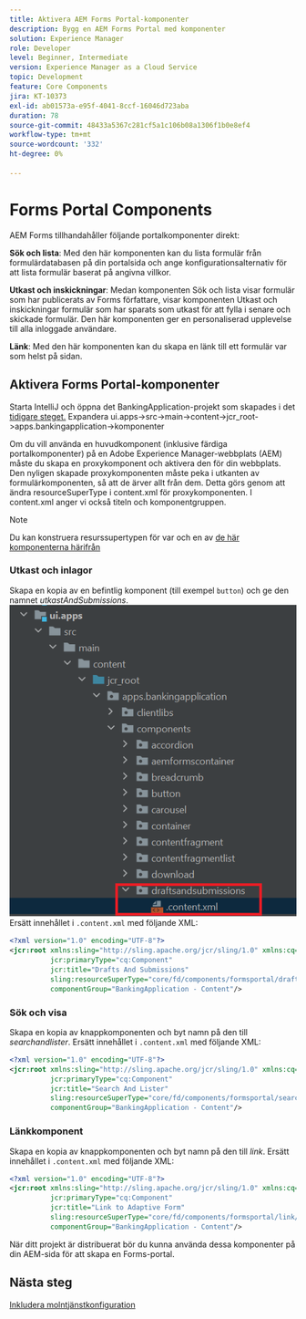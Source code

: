 ```yaml
---
title: Aktivera AEM Forms Portal-komponenter
description: Bygg en AEM Forms Portal med komponenter
solution: Experience Manager
role: Developer
level: Beginner, Intermediate
version: Experience Manager as a Cloud Service
topic: Development
feature: Core Components
jira: KT-10373
exl-id: ab01573a-e95f-4041-8ccf-16046d723aba
duration: 78
source-git-commit: 48433a5367c281cf5a1c106b08a1306f1b0e8ef4
workflow-type: tm+mt
source-wordcount: '332'
ht-degree: 0%

---
```


# Forms Portal Components

AEM Forms tillhandahåller följande portalkomponenter direkt:

**Sök och lista**: Med den här komponenten kan du lista formulär från formulärdatabasen på din portalsida och ange konfigurationsalternativ för att lista formulär baserat på angivna villkor.

**Utkast och inskickningar**: Medan komponenten Sök och lista visar formulär som har publicerats av Forms författare, visar komponenten Utkast och inskickningar formulär som har sparats som utkast för att fylla i senare och skickade formulär. Den här komponenten ger en personaliserad upplevelse till alla inloggade användare.

**Länk**: Med den här komponenten kan du skapa en länk till ett formulär var som helst på sidan.

## Aktivera Forms Portal-komponenter

Starta IntelliJ och öppna det BankingApplication-projekt som skapades i det [tidigare steget.](./getting-started.md) Expandera ui.apps->src->main->content->jcr_root->apps.bankingapplication->komponenter

Om du vill använda en huvudkomponent (inklusive färdiga portalkomponenter) på en Adobe Experience Manager-webbplats (AEM) måste du skapa en proxykomponent och aktivera den för din webbplats.
Den nyligen skapade proxykomponenten måste peka i utkanten av formulärkomponenten, så att de ärver allt från dem. Detta görs genom att ändra resourceSuperType i content.xml för proxykomponenten. I content.xml anger vi också titeln och komponentgruppen.
>[!NOTE]
>
> Du kan konstruera resurssupertypen för var och en av [de här komponenterna härifrån](https://github.com/adobe/aem-core-forms-components/tree/master/ui.apps/src/main/content/jcr_root/apps/core/fd/components/formsportal)


### Utkast och inlagor

Skapa en kopia av en befintlig komponent (till exempel `button`) och ge den namnet _utkastAndSubmissions_.
![utkast och inskickat](assets/forms-portal-components2.png)
Ersätt innehållet i `.content.xml` med följande XML:

```xml
<?xml version="1.0" encoding="UTF-8"?>
<jcr:root xmlns:sling="http://sling.apache.org/jcr/sling/1.0" xmlns:cq="http://www.day.com/jcr/cq/1.0" xmlns:jcr="http://www.jcp.org/jcr/1.0"
          jcr:primaryType="cq:Component"
          jcr:title="Drafts And Submissions"
          sling:resourceSuperType="core/fd/components/formsportal/draftsandsubmissions/v1/draftsandsubmissions"
          componentGroup="BankingApplication - Content"/>
```

### Sök och visa

Skapa en kopia av knappkomponenten och byt namn på den till _searchandlister_.
Ersätt innehållet i `.content.xml` med följande XML:


```xml
<?xml version="1.0" encoding="UTF-8"?>
<jcr:root xmlns:sling="http://sling.apache.org/jcr/sling/1.0" xmlns:cq="http://www.day.com/jcr/cq/1.0" xmlns:jcr="http://www.jcp.org/jcr/1.0"
          jcr:primaryType="cq:Component"
          jcr:title="Search And Lister"
          sling:resourceSuperType="core/fd/components/formsportal/searchlister/v1/searchlister"
          componentGroup="BankingApplication - Content"/>
```

### Länkkomponent

Skapa en kopia av knappkomponenten och byt namn på den till _link_.
Ersätt innehållet i `.content.xml` med följande XML:


```xml
<?xml version="1.0" encoding="UTF-8"?>
<jcr:root xmlns:sling="http://sling.apache.org/jcr/sling/1.0" xmlns:cq="http://www.day.com/jcr/cq/1.0" xmlns:jcr="http://www.jcp.org/jcr/1.0"
          jcr:primaryType="cq:Component"
          jcr:title="Link to Adaptive Form"
          sling:resourceSuperType="core/fd/components/formsportal/link/v2/link"
          componentGroup="BankingApplication - Content"/>
```

När ditt projekt är distribuerat bör du kunna använda dessa komponenter på din AEM-sida för att skapa en Forms-portal.

## Nästa steg

[Inkludera molntjänstkonfiguration](./azure-storage-fdm.md)
